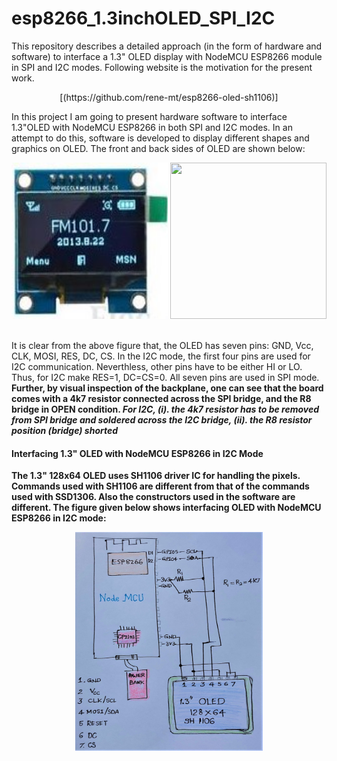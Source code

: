 # esp8266_1.3inchOLED_SPI_I2C
This repository describes a detailed approach (in the form of hardware and software) to interface a 1.3" OLED display with NodeMCU ESP8266 module in SPI and I2C modes. Following website is the motivation for the present work. <br>
<p align = "center">[(https://github.com/rene-mt/esp8266-oled-sh1106)]</p>

In this project I am going to present hardware software to interface 1.3"OLED with NodeMCU ESP8266 in both SPI and I2C modes. In an attempt to do this, software is developed to display different shapes and graphics on OLED. The front and back sides of OLED are shown below:
<p align ="center"> 
  <img src="https://github.com/DrKRR/esp8266_1.3inchOLED_SPI_I2C/blob/main/s-l300%20(1).jpg" width="250" height="250"> 
      <img src="https://github.com/DrKRR/esp8266_1.3inchOLED_SPI_I2C/blob/main/1.3-Inch-128%C3%9764-OLED-Display-BackView.jpg" width="250" height="250"></p> 
      <br/>
It is clear from the above figure that, the OLED has seven pins: GND, Vcc, CLK, MOSI, RES, DC, CS. In the I2C mode, the first four pins are used for I2C communication. Neverthless, other pins have to be either HI or LO. Thus, for I2C make RES=1, DC=CS=0. All seven pins are used in SPI mode. <b>Further, by visual inspection of the backplane, one can see that the board comes with a 4k7 resistor connected across the SPI bridge, and the R8 bridge in OPEN condition.<b/> <i>For I2C, (i). the 4k7 resistor has to be removed from SPI bridge and soldered across the I2C bridge, (ii). the R8 resistor position (bridge) shorted </i>                                                                 
<h4> Interfacing 1.3" OLED with NodeMCU ESP8266 in I2C Mode </h4>
The 1.3" 128x64 OLED uses SH1106 driver IC for handling the pixels. Commands used with SH1106 are different from that of the commands used with SSD1306. Also the constructors used in the software are different. The figure given below shows interfacing OLED with NodeMCU ESP8266 in I2C mode:
<p align="center">
<img src="https://github.com/DrKRR/esp8266_1.3inchOLED_SPI_I2C/blob/main/SH1106_I2C.jpg" width=300" height="350"> </p>
